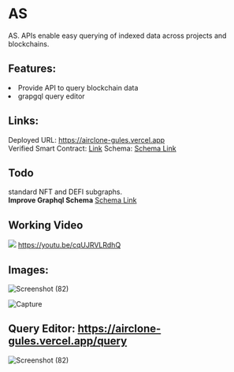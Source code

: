# AS
AS. APIs enable easy querying of indexed data across projects and blockchains.

## Features:
<li>Provide API to query blockchain data</li>
<li>grapgql query editor</li>

## Links:
Deployed URL: <a href="https://airclone-gules.vercel.app">https://airclone-gules.vercel.app</a>  
Verified Smart Contract: <a href="https://mumbai.polygonscan.com/address/0x3126998321b2a77691ceb85d8e4440ae5dad24d9#code" target="_blank">Link</a>
Schema: <a href="https://github.com/pradeepvarma22/A_API/blob/master/subgraphs/schemas/NFT_MARKET_PLACE.graphql" target="_blank">Schema Link</a> <br/>

## Todo
standard NFT and DEFI subgraphs.<br/>
<b>Improve Graphql Schema</b>    <a href="https://github.com/pradeepvarma22/A_API/blob/master/subgraphs/schemas/NFT_MARKET_PLACE.graphql" target="_blank">Schema Link</a> <br/>


## Working Video
[<img src="https://user-images.githubusercontent.com/28341697/195682179-052db9b3-3f5e-4db7-ad3d-74cc72c7ee08.png">](https://youtu.be/cqUJRVLRdhQ)
https://youtu.be/cqUJRVLRdhQ
<br/>

## Images:

![Screenshot (82)](https://user-images.githubusercontent.com/28341697/195563230-056174f1-4ca5-4dcf-b856-be913eb25d1e.png)

![Capture](https://user-images.githubusercontent.com/28341697/195429302-95c9f87d-727a-4d04-b456-ca9863b92e81.PNG)


## Query Editor:    https://airclone-gules.vercel.app/query
![Screenshot (82)](https://user-images.githubusercontent.com/28341697/195682179-052db9b3-3f5e-4db7-ad3d-74cc72c7ee08.png)
